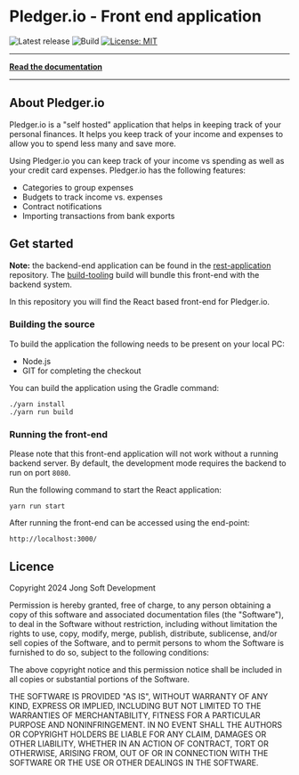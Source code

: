 # Pledger.io - Front end application

![Latest release](https://img.shields.io/github/v/release/pledger-io/user-interface?display_name=release&label=Stable)
![Build](https://github.com/pledger-io/user-interface/actions/workflows/default.yml/badge.svg)
[![License: MIT](https://img.shields.io/badge/License-MIT-yellow.svg)](https://opensource.org/licenses/MIT)

-----------------------

**[Read the documentation](https://www.pledger.io)**

-----------------------

## About Pledger.io
Pledger.io is a "self hosted" application that helps in keeping track of your personal finances. 
It helps you keep track of your income and expenses to allow you to spend less many and save more.

Using Pledger.io you can keep track of your income vs spending as well as your credit card expenses.
Pledger.io has the following features:

* Categories to group expenses
* Budgets to track income vs. expenses
* Contract notifications
* Importing transactions from bank exports

## Get started

**Note:** the backend-end application can be found in the
[rest-application](https://github.com/pledger-io/rest-application) repository.
The [build-tooling](https://github.com/pledger-io/build-tooling) build will bundle this front-end with the
backend system.

In this repository you will find the React based front-end for Pledger.io.

### Building the source

To build the application the following needs to be present on your local PC:

* Node.js
* GIT for completing the checkout

You can build the application using the Gradle command:

    ./yarn install
    ./yarn run build

### Running the front-end

Please note that this front-end application will not work without a running backend server. By default, the development
mode requires the backend to run on port `8080`.

Run the following command to start the React application:

    yarn run start

After running the front-end can be accessed using the end-point:

    http://localhost:3000/

## Licence

Copyright 2024 Jong Soft Development

Permission is hereby granted, free of charge, to any person obtaining a copy of this software and
associated documentation files (the "Software"), to deal in the Software without restriction, including
without limitation the rights to use, copy, modify, merge, publish, distribute, sublicense, and/or sell
copies of the Software, and to permit persons to whom the Software is furnished to do so, subject to
the following conditions:

The above copyright notice and this permission notice shall be included in all copies or substantial
portions of the Software.

THE SOFTWARE IS PROVIDED "AS IS", WITHOUT WARRANTY OF ANY KIND, EXPRESS OR IMPLIED, INCLUDING BUT NOT
LIMITED TO THE WARRANTIES OF MERCHANTABILITY, FITNESS FOR A PARTICULAR PURPOSE AND NONINFRINGEMENT.
IN NO EVENT SHALL THE AUTHORS OR COPYRIGHT HOLDERS BE LIABLE FOR ANY CLAIM, DAMAGES OR OTHER LIABILITY,
WHETHER IN AN ACTION OF CONTRACT, TORT OR OTHERWISE, ARISING FROM, OUT OF OR IN CONNECTION WITH THE SOFTWARE
OR THE USE OR OTHER DEALINGS IN THE SOFTWARE.
